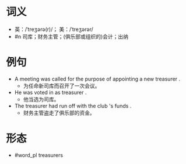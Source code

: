 # 词义
- 英：/ˈtreʒərə(r)/； 美：/ˈtreʒərər/
- #n 司库；财务主管；(俱乐部或组织的)会计；出纳
# 例句
- A meeting was called for the purpose of appointing a new treasurer .
	- 为任命新司库而召开了一次会议。
- He was voted in as treasurer .
	- 他当选为司库。
- The treasurer had run off with the club 's funds .
	- 财务主管盗走了俱乐部的资金。
# 形态
- #word_pl treasurers

